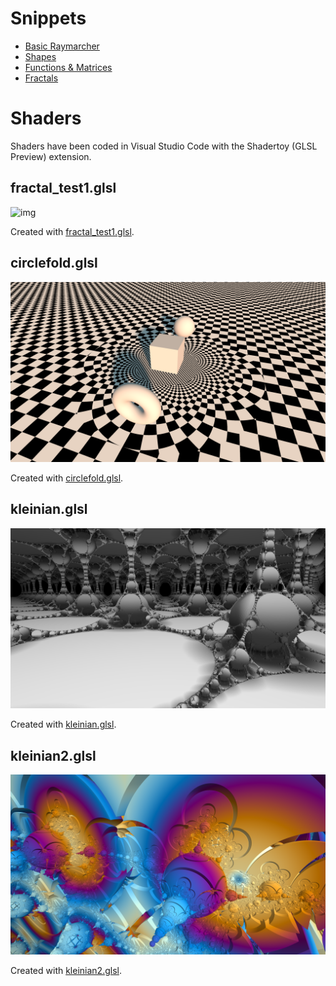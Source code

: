 ﻿# Snippets

 * [Basic Raymarcher](snippets/basic_raymarcher.md)
 * [Shapes](snippets/shapes.md)
 * [Functions & Matrices](snippets/func_mats.md)
 * [Fractals](snippets/fractals.md)

# Shaders

Shaders have been coded in Visual Studio Code with the Shadertoy (GLSL Preview) extension.

## fractal_test1.glsl

![img](https://github.com/darkeclipz/shaders/blob/master/screenshots/shadertoy9.png)

Created with [fractal_test1.glsl](https://github.com/darkeclipz/shaders/blob/master/fractal_test1.glsl).

## circlefold.glsl

![img](https://github.com/darkeclipz/shaders/blob/master/screenshots/shadertoy10.png)

Created with [circlefold.glsl](https://github.com/darkeclipz/shaders/blob/master/circlefold.glsl).

## kleinian.glsl

![img](https://github.com/darkeclipz/shaders/blob/master/screenshots/shadertoy24.png)

Created with [kleinian.glsl](https://github.com/darkeclipz/shaders/blob/master/kleinian.glsl).

## kleinian2.glsl

![img](https://github.com/darkeclipz/shaders/blob/master/screenshots/shadertoy25.png)

Created with [kleinian2.glsl](https://github.com/darkeclipz/shaders/blob/master/kleinian2.glsl).